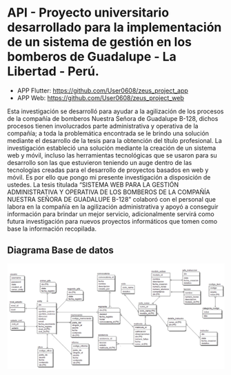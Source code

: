 
# API - Proyecto universitario desarrollado para la implementación de un sistema de gestión en los bomberos de Guadalupe -  La Libertad -  Perú.
- APP Flutter: https://github.com/User0608/zeus_project_app
- APP Web: https://github.com/User0608/zeus_project_web

Esta investigación se desarrolló para ayudar a la agilización de los procesos de la compañía de bomberos
Nuestra Señora de Guadalupe B-128, dichos procesos tienen involucrados parte administrativa y operativa
de la compañía; a toda la problemática encontrada se le brindo una solución mediante el desarrollo de la
tesis para la obtención del título profesional.
La investigación estableció una solución mediante la creación de un sistema web y móvil, incluso las
herramientas tecnológicas que se usaron para su desarrollo son las que estuvieron teniendo un auge dentro
de las tecnologías creadas para el desarrollo de proyectos basados en web y móvil. Es por ello que pongo
mi presente investigación a disposición de ustedes.
La tesis titulada “SISTEMA WEB PARA LA GESTIÓN ADMINISTRATIVA Y OPERATIVA DE LOS
BOMBEROS DE LA COMPAÑÍA NUESTRA SEÑORA DE GUADALUPE B-128” colaboró con el personal
que labora en la compañía en la agilización administrativa y apoyó a conseguir información para brindar un
mejor servicio, adicionalmente servirá como futura investigación para nuevos proyectos informáticos que
tomen como base la información recopilada.

## Diagrama Base de datos

![db](capturas/database.png)
